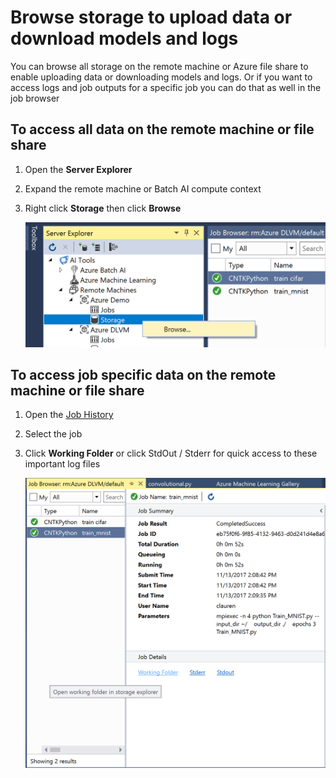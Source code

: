 # Browse storage to upload data or download models and logs

You can browse all storage on the remote machine or Azure file share to enable uploading data or downloading models and logs. Or if you want to access logs and job outputs for a specific job you can do that as well in the job browser

## To access all data on the remote machine or file share
1. Open the **Server Explorer**
2. Expand the remote machine or Batch AI compute context
3. Right click **Storage** then click **Browse**

	![storage](./media/browse-storage.png)

## To access job specific data on the remote machine or file share
1. Open the [Job History](job-history.md)
2. Select the job
3. Click **Working Folder** or click StdOut / Stderr for quick access to these important log files 

	![storage](./media/job-workingfolder.png)

